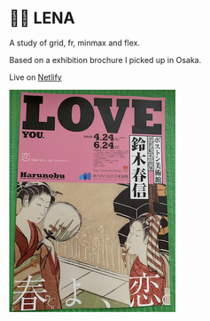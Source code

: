 # 🤷🏻‍ LENA

A study of grid, fr, minmax and flex. 

Based on a exhibition brochure I picked up in Osaka.

Live on [Netlify](https://objective-gates-d277c7.netlify.com/)

![](img/love-expo.jpg)